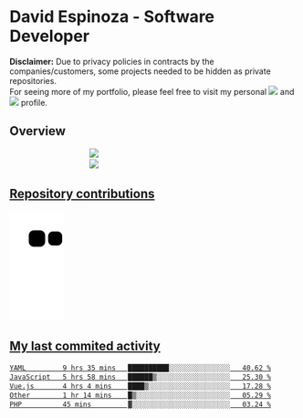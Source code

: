 # David Espinoza - Software Developer
<div id="links">
  <p>
    <strong>Disclaimer:</strong> Due to privacy policies in contracts by the companies/customers, some projects needed to be hidden as private repositories. <br />
For seeing more of my portfolio, please feel free to visit my personal <a href="https://davidespinoza.dev" target="_blank"><img src="https://img.shields.io/badge/website-000000?style=for-the-badge&logo=About.me&logoColor=white" target="_blank"></a> and <a href="https://www.linkedin.com/in/despinozap" target="_blank"><img src="https://img.shields.io/badge/LinkedIn-0077B5?style=for-the-badge&logo=linkedin&logoColor=white" target="_blank"></a> profile.
  </p>
</div>

## Overview

<div id="stats">
  <a href="https://github.com/despinozap">
  <img height="180em" style="margin: 0em 10em;" src="https://github-readme-stats.vercel.app/api?username=despinozap&show_icons=true&include_all_commits=true&count_private=true&theme=default"/>
  <img height="180em" style="margin: 0em 10em;" src="https://github-readme-stats.vercel.app/api/top-langs/?username=despinozap&layout=compact&langs_count=7&theme=default"/>
</div>
 
## Repository contributions
<div id="snake"> 

  ![Snake animation](https://github.com/despinozap/despinozap/blob/output/github-contribution-grid-snake.svg)
</div>

## My last commited activity
<!--START_SECTION:waka-->

```text
YAML         9 hrs 35 mins   ██████████░░░░░░░░░░░░░░░   40.62 %
JavaScript   5 hrs 58 mins   ██████▒░░░░░░░░░░░░░░░░░░   25.30 %
Vue.js       4 hrs 4 mins    ████▒░░░░░░░░░░░░░░░░░░░░   17.28 %
Other        1 hr 14 mins    █▒░░░░░░░░░░░░░░░░░░░░░░░   05.29 %
PHP          45 mins         ▓░░░░░░░░░░░░░░░░░░░░░░░░   03.24 %
```

<!--END_SECTION:waka-->
